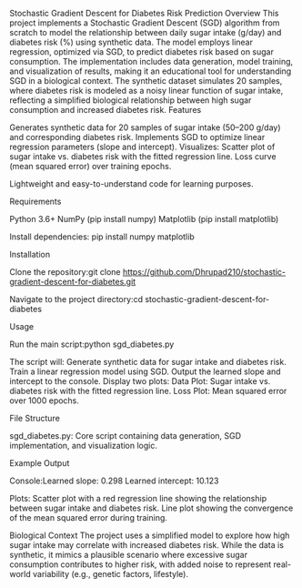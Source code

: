 Stochastic Gradient Descent for Diabetes Risk Prediction
Overview
This project implements a Stochastic Gradient Descent (SGD) algorithm from scratch to model the relationship between daily sugar intake (g/day) and diabetes risk (%) using synthetic data. The model employs linear regression, optimized via SGD, to predict diabetes risk based on sugar consumption. The implementation includes data generation, model training, and visualization of results, making it an educational tool for understanding SGD in a biological context.
The synthetic dataset simulates 20 samples, where diabetes risk is modeled as a noisy linear function of sugar intake, reflecting a simplified biological relationship between high sugar consumption and increased diabetes risk.
Features

Generates synthetic data for 20 samples of sugar intake (50–200 g/day) and corresponding diabetes risk.
Implements SGD to optimize linear regression parameters (slope and intercept).
Visualizes:
Scatter plot of sugar intake vs. diabetes risk with the fitted regression line.
Loss curve (mean squared error) over training epochs.


Lightweight and easy-to-understand code for learning purposes.

Requirements

Python 3.6+
NumPy (pip install numpy)
Matplotlib (pip install matplotlib)

Install dependencies:
pip install numpy matplotlib

Installation

Clone the repository:git clone https://github.com/Dhrupad210/stochastic-gradient-descent-for-diabetes.git


Navigate to the project directory:cd stochastic-gradient-descent-for-diabetes



Usage

Run the main script:python sgd_diabetes.py


The script will:
Generate synthetic data for sugar intake and diabetes risk.
Train a linear regression model using SGD.
Output the learned slope and intercept to the console.
Display two plots:
Data Plot: Sugar intake vs. diabetes risk with the fitted regression line.
Loss Plot: Mean squared error over 1000 epochs.





File Structure

sgd_diabetes.py: Core script containing data generation, SGD implementation, and visualization logic.

Example Output

Console:Learned slope: 0.298
Learned intercept: 10.123


Plots:
Scatter plot with a red regression line showing the relationship between sugar intake and diabetes risk.
Line plot showing the convergence of the mean squared error during training.



Biological Context
The project uses a simplified model to explore how high sugar intake may correlate with increased diabetes risk. While the data is synthetic, it mimics a plausible scenario where excessive sugar consumption contributes to higher risk, with added noise to represent real-world variability (e.g., genetic factors, lifestyle).
